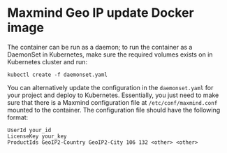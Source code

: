 # Maxmind Geo IP update Docker image

The container can be run as a daemon; to run the container as a DaemonSet in
Kubernetes, make sure the required volumes exists on in Kubernetes cluster and
run:

    kubectl create -f daemonset.yaml

You can alternatively update the configuration in the `daemonset.yaml` for your
project and deploy to Kubernetes. Essentially, you just need to make sure that
there is a Maxmind configuration file at `/etc/conf/maxmind.conf` mounted to the
container. The configuration file should have the following format:

    UserId your_id
    LicenseKey your_key
    ProductIds GeoIP2-Country GeoIP2-City 106 132 <other> <other>
